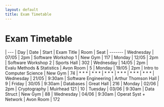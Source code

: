 ```yaml
---
layout: default
title: Exam Timetable
---
```


# Exam Timetable

| ---
| Day       | Date  | Start  | Exam Title                 | Room                | Seat
| -------
| Wednesday | 07/05 | 2pm    | Software Workshop 1        | New Gym             | 117
| Monday    | 12/05 | 2pm    | Software Workshop 2        | Sports Hall         | 302
| Wednesday | 14/05 | 2pm    | Evalu Methods & Statistics | Avon Room           | 5
| Monday    | 19/05 | 2pm    | Intro to Computer Science  | New Gym             | 74
| * * *     | * * * | * * *  | * * *                      | * * *               | * * *
| Wednesday | 21/05 | 9:30am | Software Engineering       | Arthur Thomson Hall | 9
| Friday    | 30/05 | 9:30am | Databases                  | Great Hall          | 216
| Monday    | 02/06 | 2pm    | Cryptography               | Muirhead 121        | 10
| Tuesday   | 03/06 | 9:30am | Data Struct                | New Gym             | 88
| Wednesday | 04/06 | 9:30am | Operat Syst + Network      | Avon Room           | 172

<!-- vim : fo-=tc
Modified : Thu 15 May 2014 10:08 am
Created  : Thu 08 May 2014 06:32 pm
Modified : Thu 15 May 2014 10:08 am
-->
